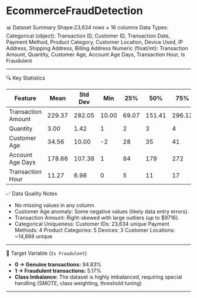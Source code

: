 # EcommerceFraudDetection
📊 Dataset Summary
Shape:23,634 rows × 16 columns
Data Types:
  Categorical (object): Transaction ID, Customer ID, Transaction Date, Payment Method, Product Category, Customer Location, Device Used, IP Address, Shipping Address, Billing Address
  Numeric (float/int): Transaction Amount, Quantity, Customer Age, Account Age Days, Transaction Hour, Is Fraudulent

---

🔍 Key Statistics

| Feature            | Mean   | Std Dev | Min   | 25%   | 50%    | 75%    | Max     |
| ------------------ | ------ | ------- | ----- | ----- | ------ | ------ | ------- |
| Transaction Amount | 229.37 | 282.05  | 10.00 | 69.07 | 151.41 | 296.13 | 9716.50 |
| Quantity           | 3.00   | 1.42    | 1     | 2     | 3      | 4      | 5       |
| Customer Age       | 34.56  | 10.00   | -2    | 28    | 35     | 41     | 73      |
| Account Age Days   | 178.66 | 107.38  | 1     | 84    | 178    | 272    | 365     |
| Transaction Hour   | 11.27  | 6.98    | 0     | 5     | 11     | 17     | 23      |

✅ Data Quality Notes
* No missing values in any column.
* Customer Age anomaly: Some negative values (likely data entry errors).
* Transaction Amount: Right-skewed with large outliers (up to $9716).
* Categorical Uniqueness:
  Customer IDs: 23,634 unique
  Payment Methods: 4
  Product Categories: 5
  Devices: 3
  Customer Locations: ~14,868 unique

---
🎯 Target Variable (`Is Fraudulent`)

* **0 → Genuine transactions:** 94.83%
* **1 → Fraudulent transactions:** 5.17%
* **Class Imbalance:** The dataset is highly imbalanced, requiring special handling (SMOTE, class weighting, threshold tuning)
------------------------------------------------------------------------------------------------------------------------------
